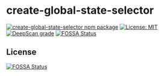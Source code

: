 # create-global-state-selector

[![create-global-state-selector npm package](https://github.com/ashish-r/create-global-state-selector/actions/workflows/release-package.yml/badge.svg)](https://github.com/ashish-r/create-global-state-selector/actions/workflows/release-package.yml)
[![License: MIT](https://img.shields.io/badge/License-MIT-yellow.svg)](https://github.com/ashish-r/create-global-state-selector/blob/master/LICENSE)
[![DeepScan grade](https://deepscan.io/api/teams/10012/projects/17109/branches/380047/badge/grade.svg)](https://deepscan.io/dashboard#view=project&tid=10012&pid=17109&bid=380047)
[![FOSSA Status](https://app.fossa.com/api/projects/git%2Bgithub.com%2Fashish-r%2Fcreate-global-state-selector.svg?type=shield)](https://app.fossa.com/projects/git%2Bgithub.com%2Fashish-r%2Fcreate-global-state-selector?ref=badge_shield)


## License
[![FOSSA Status](https://app.fossa.com/api/projects/git%2Bgithub.com%2Fashish-r%2Fcreate-global-state-selector.svg?type=large)](https://app.fossa.com/projects/git%2Bgithub.com%2Fashish-r%2Fcreate-global-state-selector?ref=badge_large)
